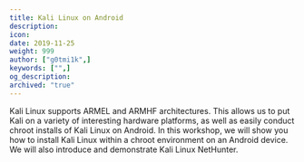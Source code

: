 ```yaml
---
title: Kali Linux on Android
description:
icon:
date: 2019-11-25
weight: 999
author: ["g0tmi1k",]
keywords: ["",]
og_description:
archived: "true"
---
```


Kali Linux supports ARMEL and ARMHF architectures. This allows us to put Kali on a variety of interesting hardware platforms, as well as easily conduct chroot installs of Kali Linux on Android. In this workshop, we will show you how to install Kali Linux within a chroot environment on an Android device. We will also introduce and demonstrate Kali Linux NetHunter.
